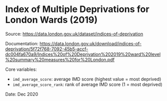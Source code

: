 # Index of Multiple Deprivations for London Wards (2019)

Source: https://data.london.gov.uk/dataset/indices-of-deprivation

Documentation: https://data.london.gov.uk/download/indices-of-deprivation/5f72f768-7092-45b5-accf-dc004fa670a9/Indices%20of%20Deprivation%202019%20ward%20level%20summary%20measures%20for%20London.pdf

Core variables:

- `imd_average_score`: average IMD score (highest value = most deprived)
- `imd_average_score_rank`: rank of average IMD score (1 = most deprived)

Date: Dec 2020